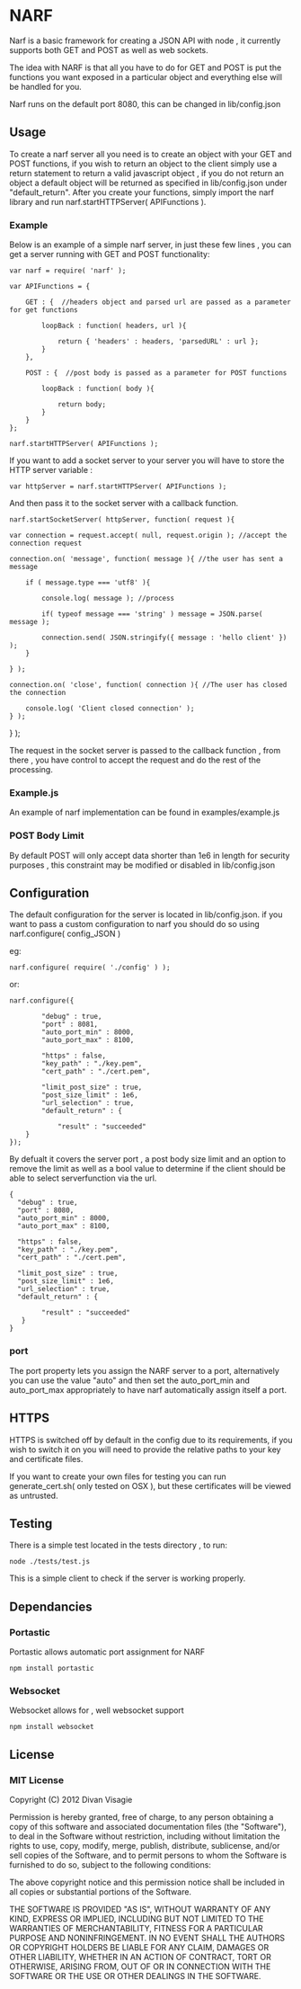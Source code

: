 NARF 
====

Narf is a basic framework for creating a JSON API with node , it currently supports both GET and POST as well as web sockets.

The idea with NARF is that all you have to do for GET and POST is put the functions you want exposed in a particular object and everything else will be handled for you.

Narf runs on the default port 8080, this can be changed in lib/config.json

## Usage

To create a narf server all you need is to create an object with your GET and POST functions, if you wish to return an object to the client simply use a return statement to return a valid javascript object , if you do not return an object a default object will be returned as specified in lib/config.json under "default_return". After you create your functions, simply import the narf library and run narf.startHTTPServer( APIFunctions ).

### Example 

Below is an example of a simple narf server, in just these few lines , you can get a server running with GET and POST functionality:

	var narf = require( 'narf' );

	var APIFunctions = {

		GET : {  //headers object and parsed url are passed as a parameter for get functions

			loopBack : function( headers, url ){
					
				return { 'headers' : headers, 'parsedURL' : url };
			}
		},

		POST : {  //post body is passed as a parameter for POST functions

			loopBack : function( body ){

				return body;
			}
		}
	};

	narf.startHTTPServer( APIFunctions );

If you want to add a socket server to your server you will have to store the HTTP server variable :

	var httpServer = narf.startHTTPServer( APIFunctions );

And then pass it to the socket server with a callback function.

	narf.startSocketServer( httpServer, function( request ){

	var connection = request.accept( null, request.origin ); //accept the connection request

	connection.on( 'message', function( message ){ //the user has sent a message

		if ( message.type === 'utf8' ){

			console.log( message ); //process

			if( typeof message === 'string' ) message = JSON.parse( message );

			connection.send( JSON.stringify({ message : 'hello client' }) );
		}

	} );

	connection.on( 'close', function( connection ){ //The user has closed the connection
		
		console.log( 'Client closed connection' );
	} );

} );

The request in the socket server is passed to the callback function , from there , you have control to accept the request 
and do the rest of the processing.

### Example.js

An example of narf implementation can be found in examples/example.js

### POST Body Limit

By default POST will only accept data shorter than 1e6 in length for security purposes , this
constraint may be modified or disabled in lib/config.json

## Configuration

The default configuration for the server is located in lib/config.json. if you want to pass a custom configuration to narf you should do so using narf.configure( config_JSON )

eg:

	narf.configure( require( './config' ) );

or:

	narf.configure({
		
			"debug" : true,
			"port" : 8081,
			"auto_port_min" : 8000,
			"auto_port_max" : 8100,

			"https" : false,
			"key_path" : "./key.pem",
			"cert_path" : "./cert.pem",

			"limit_post_size" : true,
			"post_size_limit" : 1e6,
			"url_selection" : true,
			"default_return" : { 

				"result" : "succeeded"
   		}
	});


By defualt it covers the server port , a post 
body size limit and an option to remove the limit as well as a bool value to determine if the client should
be able to select serverfunction via the url.

	{
	  "debug" : true,
	  "port" : 8080,
	  "auto_port_min" : 8000,
	  "auto_port_max" : 8100,

	  "https" : false,
	  "key_path" : "./key.pem",
	  "cert_path" : "./cert.pem",

	  "limit_post_size" : true,
	  "post_size_limit" : 1e6,
	  "url_selection" : true,
	  "default_return" : { 

	  		"result" : "succeeded"
	   }
	}

### port

The port property lets you assign the NARF server to a port, alternatively you can use the value "auto" and then set the auto_port_min and auto_port_max appropriately to have narf automatically assign itself a port.

## HTTPS

HTTPS is switched off by default in the config due to its requirements, if you wish to switch it on you will need to provide the relative paths to your key and certificate files.

If you want to create your own files for testing you can run generate_cert.sh( only tested on OSX ), but these certificates will be viewed as untrusted.

## Testing

There is a simple test located in the tests directory , to run:

	node ./tests/test.js 

This is a simple client to check if the server is working properly.

## Dependancies

### Portastic

Portastic allows automatic port assignment for NARF

	npm install portastic

### Websocket

Websocket allows for , well websocket support

	npm install websocket

## License 

### MIT License

Copyright (C) 2012 Divan Visagie

Permission is hereby granted, free of charge, to any person obtaining a copy of this software and associated documentation files (the "Software"), to deal in the Software without restriction, including without limitation the rights to use, copy, modify, merge, publish, distribute, sublicense, and/or sell copies of the Software, and to permit persons to whom the Software is furnished to do so, subject to the following conditions:

The above copyright notice and this permission notice shall be included in all copies or substantial portions of the Software.

THE SOFTWARE IS PROVIDED "AS IS", WITHOUT WARRANTY OF ANY KIND, EXPRESS OR IMPLIED, INCLUDING BUT NOT LIMITED TO THE WARRANTIES OF MERCHANTABILITY, FITNESS FOR A PARTICULAR PURPOSE AND NONINFRINGEMENT. IN NO EVENT SHALL THE AUTHORS OR COPYRIGHT HOLDERS BE LIABLE FOR ANY CLAIM, DAMAGES OR OTHER LIABILITY, WHETHER IN AN ACTION OF CONTRACT, TORT OR OTHERWISE, ARISING FROM, OUT OF OR IN CONNECTION WITH THE SOFTWARE OR THE USE OR OTHER DEALINGS IN THE SOFTWARE.
